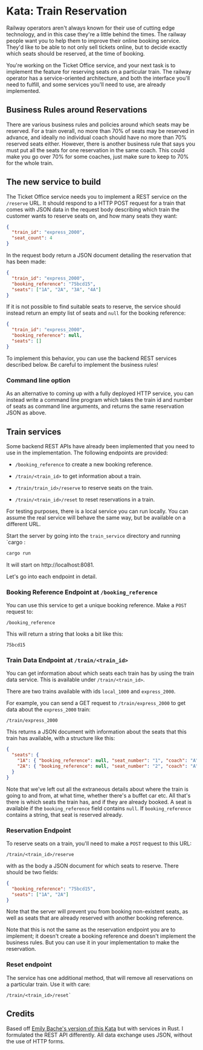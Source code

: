 # Kata: Train Reservation

Railway operators aren't always known for their use of cutting edge technology,
and in this case they're a little behind the times. The railway people want you
to help them to improve their online booking service. They'd like to be able to
not only sell tickets online, but to decide exactly which seats should be
reserved, at the time of booking.

You're working on the Ticket Office service, and your next task is to implement
the feature for reserving seats on a particular train. The railway operator has
a service-oriented architecture, and both the interface you'll need to fulfill,
and some services you'll need to use, are already implemented.

## Business Rules around Reservations

There are various business rules and policies around which seats may be
reserved. For a train overall, no more than 70% of seats may be reserved in
advance, and ideally no individual coach should have no more than 70% reserved
seats either. However, there is another business rule that says you must put
all the seats for one reservation in the same coach. This could make you go
over 70% for some coaches, just make sure to keep to 70% for the whole train.

## The new service to build

The Ticket Office service needs you to implement a REST service on the
`/reserve` URL. It should respond to a HTTP POST request for a train that comes
with JSON data in the request body describing which train the customer wants to
reserve seats on, and how many seats they want:

```json
{
  "train_id": "express_2000",
  "seat_count": 4
}
```

In the request body return a JSON document detailing the reservation that has been
made:

```json
{
  "train_id": "express_2000",
  "booking_reference": "75bcd15",
  "seats": ["1A", "2A", "3A", "4A"]
}
```

If it is not possible to find suitable seats to reserve, the service should
instead return an empty list of seats and `null` for the booking
reference:

```json
{
  "train_id": "express_2000",
  "booking_reference": null,
  "seats": []
}
```

To implement this behavior, you can use the backend REST services described
below. Be careful to implement the business rules!

### Command line option

As an alternative to coming up with a fully deployed HTTP service, you can
instead write a command line program which takes the train id and number of
seats as command line arguments, and returns the same reservation JSON as above.

## Train services

Some backend REST APIs have already been implemented that you need to use in
the implementation. The following endpoints are provided:

- `/booking_reference` to create a new booking reference.

- `/train/<train_id>` to get information about a train.

- `/train/train_id>/reserve` to reserve seats on the train.

- `/train/<train_id>/reset` to reset reservations in a train.

For testing purposes, there is a local service you can run locally. You can
assume the real service will behave the same way, but be available on a
different URL.

Start the server by going into the `train_service` directory and running `cargo :

```bash
cargo run
```

It will start on http://localhost:8081.

Let's go into each endpoint in detail.

### Booking Reference Endpoint at `/booking_reference`

You can use this service to get a unique booking reference. Make a `POST`
request to:

```
/booking_reference
```

This will return a string that looks a bit like this:

```
75bcd15
```

### Train Data Endpoint at `/train/<train_id>`

You can get information about which seats each train has by using the train
data service. This is available under `/train/<train_id>`.

There are two trains available with ids `local_1000` and `express_2000`.

For example, you can send a GET request to `/train/express_2000` to get data about
the `express_2000` train:

```
/train/express_2000
```

This returns a JSON document with information about the seats that this train
has available, with a structure like this:

```json
{
  "seats": {
    "1A": { "booking_reference": null, "seat_number": "1", "coach": "A" },
    "2A": { "booking_reference": null, "seat_number": "2", "coach": "A" }
  }
}
```

Note that we've left out all the extraneous details about where the train is
going to and from, at what time, whether there's a buffet car etc. All that's
there is which seats the train has, and if they are already booked. A seat is
available if the `booking_reference` field contains `null`. If
`booking_reference` contains a string, that seat is reserved already.

### Reservation Endpoint

To reserve seats on a train, you'll need to make a `POST` request to this URL:

```
/train/<train_id>/reserve
```

with as the body a JSON document for which seats to reserve. There should be
two fields:

```json
{
  "booking_reference": "75bcd15",
  "seats": ["1A", "2A"]
}
```

Note that the server will prevent you from booking non-existent seats, as well
as seats that are already reserved with another booking reference.

Note that this is not the same as the reservation endpoint you are to
implement; it doesn't create a booking reference and doesn't implement the
business rules. But you can use it in your implementation to make the
reservation.

### Reset endpoint

The service has one additional method, that will remove all reservations on a
particular train. Use it with care:

```
/train/<train_id>/reset`
```

## Credits

Based off [Emily Bache's version of this
Kata](https://github.com/emilybache/KataTrainReservation) but with services in
Rust. I formulated the REST API differently. All data exchange uses JSON,
without the use of HTTP forms.
